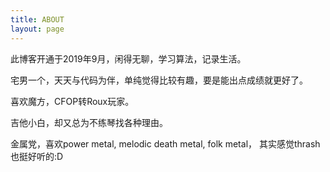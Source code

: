 ```yaml
---
title: ABOUT
layout: page
---
```


此博客开通于2019年9月，闲得无聊，学习算法，记录生活。

宅男一个，天天与代码为伴，单纯觉得比较有趣，要是能出点成绩就更好了。

喜欢魔方，CFOP转Roux玩家。

吉他小白，却又总为不练琴找各种理由。

金属党，喜欢power metal, melodic death metal, folk metal， 其实感觉thrash也挺好听的:D